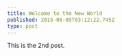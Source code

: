 ```yaml
---
title: Welcome to the New World
published: 2015-06-05T03:12:22.745Z
type: post
---
```

This is the 2nd post.
